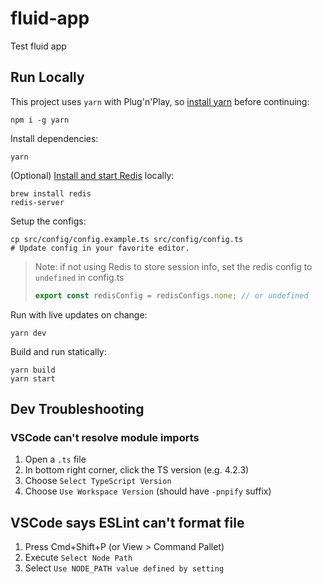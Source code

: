 # fluid-app

Test fluid app

## Run Locally

This project uses `yarn` with Plug'n'Play, so [install yarn](https://yarnpkg.com/getting-started/install) before continuing:

```shell
npm i -g yarn
```

Install dependencies:

```shell
yarn
```

(Optional) [Install and start Redis](https://redis.io/topics/quickstart) locally:

```shell
brew install redis
redis-server
```

Setup the configs:

```shell
cp src/config/config.example.ts src/config/config.ts
# Update config in your favorite editor.
```

> Note: if not using Redis to store session info, set the redis config to `undefined` in config.ts
> ```ts
> export const redisConfig = redisConfigs.none; // or undefined
> ```

Run with live updates on change:

```shell
yarn dev
```

Build and run statically:

```shell
yarn build
yarn start
```

## Dev Troubleshooting

### VSCode can't resolve module imports

1. Open a `.ts` file
2. In bottom right corner, click the TS version (e.g. 4.2.3)
3. Choose `Select TypeScript Version`
4. Choose `Use Workspace Version` (should have `-pnpify` suffix)

## VSCode says ESLint can't format file

1. Press Cmd+Shift+P (or View > Command Pallet)
2. Execute `Select Node Path`
3. Select `Use NODE_PATH value defined by setting`
